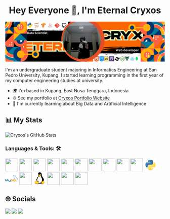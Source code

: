 <h1 align="center">Hey Everyone 👋, I'm Eternal Cryxos</h1>

<div align="center">
  <img src="https://github.com/cryxos21/cryxos21/blob/main/banner.png" alt="DevOpsShack Banner">
</div>

I'm an undergraduate student majoring in Informatics Engineering at San Pedro University, Kupang. I started learning programming in the first year of my computer engineering studies at university.

- 🌍 I'm based in Kupang, East Nusa Tenggara, Indonesia  
- 🌐 See my portfolio at [Cryxos Portfolio Website](https://cryxos21.github.io/eternal.github.io/)  
- 🧠 I'm currently learning about Big Data and Artificial Intelligence

## 📊 My Stats

![Cryxos's GitHub Stats](https://github-readme-stats.vercel.app/api?username=cryxos21&show_icons=true&theme=radical)

### Languages & Tools: 🛠️
<p align="left">
  <img src="https://cdn.jsdelivr.net/gh/devicons/devicon/icons/html5/html5-original.svg" width="40" height="40" /> 
  <img src="https://cdn.jsdelivr.net/gh/devicons/devicon/icons/css3/css3-original.svg" width="40" height="40" /> 
  <img src="https://cdn.jsdelivr.net/gh/devicons/devicon/icons/bootstrap/bootstrap-original.svg" width="40" height="40" /> 
  <img src="https://cdn.jsdelivr.net/gh/devicons/devicon/icons/javascript/javascript-original.svg" width="40" height="40" /> 
  <img src="https://cdn.jsdelivr.net/gh/devicons/devicon/icons/nodejs/nodejs-original.svg" width="40" height="40" /> 
  <img src="https://cdn.jsdelivr.net/gh/devicons/devicon/icons/npm/npm-original-wordmark.svg" width="40" height="40" /> 
  <img src="https://cdn.jsdelivr.net/gh/devicons/devicon/icons/vuejs/vuejs-original.svg" width="40" height="40" /> 
  <img src="https://cdn.jsdelivr.net/gh/devicons/devicon/icons/react/react-original.svg" width="40" height="40" /> 
  <img src="https://cdn.jsdelivr.net/gh/devicons/devicon/icons/mongodb/mongodb-original.svg" width="40" height="40" />
  <img src="https://cdn.jsdelivr.net/gh/devicons/devicon/icons/express/express-original.svg" width="40" height="40" />
  <img src="https://raw.githubusercontent.com/devicons/devicon/master/icons/python/python-original.svg" width="40" height="40"/>
  <img src="https://raw.githubusercontent.com/devicons/devicon/master/icons/mysql/mysql-original-wordmark.svg" width="40" height="40"/>
  <img src="https://cdn.jsdelivr.net/gh/devicons/devicon/icons/python/python-original.svg" width="40" height="40" /> 
  <img src="https://raw.githubusercontent.com/devicons/devicon/master/icons/linux/linux-original.svg" width="40" height="40"/>
  <img src="https://www.vectorlogo.zone/logos/git-scm/git-scm-icon.svg" width="40" height="40"/>
  <img src="https://cdn.jsdelivr.net/gh/devicons/devicon/icons/github/github-original.svg" width="40" height="40" /> 
  <img src="https://cdn.jsdelivr.net/gh/devicons/devicon/icons/vscode/vscode-original.svg" width="40" height="40" />
</p>



## 🌐 Socials

[<img src="https://img.shields.io/badge/GitHub-100000?style=flat&logo=github&logoColor=white" height="25"/>](https://github.com/cryxos21) [<img src="https://img.shields.io/badge/Instagram-E4405F?style=flat&logo=instagram&logoColor=white" height="25"/>](https://www.instagram.com/_therious/) [<img src="https://img.shields.io/badge/LinkedIn-0A66C2?style=flat&logo=linkedin&logoColor=white" height="25"/>](https://www.linkedin.com/in/hilariuslete)
